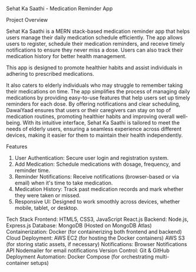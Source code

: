 

Sehat Ka Saathi - Medication Reminder App

Project Overview

Sehat Ka Saathi is a MERN stack-based medication reminder app that helps users manage their daily medication schedule efficiently. The app allows users to register, schedule their medication reminders, and receive timely notifications to ensure they never miss a dose. Users can also track their medication history for better health management.

This app is designed to promote healthier habits and assist individuals in adhering to prescribed medications. 

It also caters to elderly individuals who may struggle to remember taking their medications on time. The app simplifies the process of managing daily medications by providing easy-to-use features that help users set up timely reminders for each dose. By offering notifications and clear scheduling, DawaiYaad ensures that users or their caregivers can stay on top of medication routines, promoting healthier habits and improving overall well-being.
With its intuitive interface, Sehat Ka Saathi is tailored to meet the needs of elderly users, ensuring a seamless experience across different devices, making it easier for them to maintain their health independently.

Features
1. User Authentication: Secure user login and registration system.
2. Add Medication: Schedule medications with dosage, frequency, and reminder time.
3. Reminder Notifications: Receive notifications (browser-based or via email) when it's time to take medication.
4. Medication History: Track past medication records and mark whether they were taken or missed.
5. Responsive UI: Designed to work smoothly across devices, whether mobile, tablet, or desktop.

Tech Stack
Frontend:
    HTML5, CSS3, JavaScript
    React.js
Backend:
    Node.js, Express.js
Database:
    MongoDB (Hosted on MongoDB Atlas)
Containerization:
    Docker (for containerizing both frontend and backend)
Cloud Deployment:
    AWS EC2 (for hosting the Docker containers)
    AWS S3 (for storing static assets, if necessary)
Notifications:
    Browser Notifications API
    Nodemailer for email notifications
Version Control:
    Git & GitHub
Deployment Automation:
    Docker Compose (for orchestrating multi-container setups)
